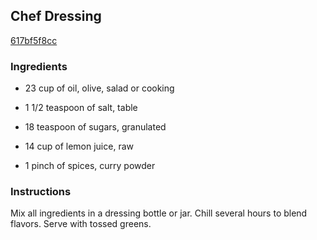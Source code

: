 ## Chef Dressing

[617bf5f8cc](http://www.food.com/recipe/chef-dressing-160653)

### Ingredients

 - 23 cup of oil, olive, salad or cooking

 - 1 1/2 teaspoon of salt, table

 - 18 teaspoon of sugars, granulated

 - 14 cup of lemon juice, raw

 - 1 pinch of spices, curry powder

### Instructions

Mix all ingredients in a dressing bottle or jar. Chill several hours to blend flavors. Serve with tossed greens.